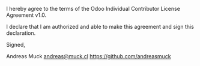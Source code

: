 I hereby agree to the terms of the Odoo Individual Contributor License
Agreement v1.0.

I declare that I am authorized and able to make this agreement and sign this
declaration.

Signed,

Andreas Muck andreas@muck.cl https://github.com/andreasmuck
